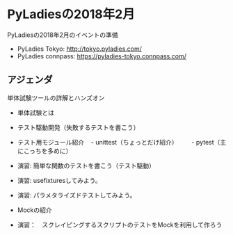 # PyLadiesの2018年2月

PyLadiesの2018年2月のイベントの準備

- PyLadies Tokyo: http://tokyo.pyladies.com/
- PyLadies connpass: https://pyladies-tokyo.connpass.com/

## アジェンダ
単体試験ツールの詳解とハンズオン

- 単体試験とは
- テスト駆動開発（失敗するテストを書こう）
- テスト用モジュール紹介
  
  - unittest（ちょっとだけ紹介）
 　　- pytest（主にこっちを多めに）

- 演習: 簡単な関数のテストを書こう（テスト駆動） 
- 演習: usefixturesしてみよう。
- 演習: パラメタライズドテストしてみよう。

- Mockの紹介

- 演習：　スクレイピングするスクリプトのテストをMockを利用して作ろう
